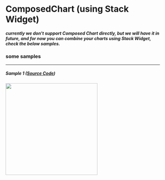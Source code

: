 # ComposedChart (using Stack Widget)


##### currently we don't support Composed Chart directly, but we will have it in future, and for now you can combine your charts using Stack Widget, check the below samples.

### some samples
----
##### Sample 1 ([Source Code](/example/lib/composed_samples/samples/composed_stack_sample1.dart))
<img src="https://github.com/imaNNeoFighT/fl_chart/raw/master/repo_files/images/composed_stack_sample/comosed_stack_sample1.png" width="300" >
